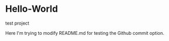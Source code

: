 # Hello-World
test project

Here I'm trying to modify README.md for testing the Github commit option.

